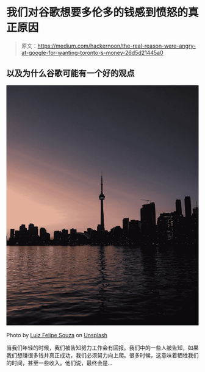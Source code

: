 # 我们对谷歌想要多伦多的钱感到愤怒的真正原因

> 原文：<https://medium.com/hackernoon/the-real-reason-were-angry-at-google-for-wanting-toronto-s-money-26d5d21445a0>

## 以及为什么谷歌可能有一个好的观点

![](img/89b8a776d99779a92f55f1711b73f00d.png)

Photo by [Luiz Felipe Souza](https://unsplash.com/@fesouza?utm_source=medium&utm_medium=referral) on [Unsplash](https://unsplash.com?utm_source=medium&utm_medium=referral)

当我们年轻的时候，我们被告知努力工作会有回报。我们中的一些人被告知，如果我们想赚很多钱并真正成功，我们必须努力向上爬。很多时候，这意味着牺牲我们的时间，甚至一些收入。他们说，最终会是…